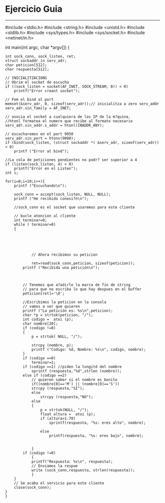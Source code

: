 # Ejercicio Guia
------
#include <stdio.h>
#include <string.h>
#include <unistd.h>
#include <stdlib.h>
#include <sys/types.h>
#include <sys/socket.h>
#include <netinet/in.h>

int main(int argc, char *argv[]) 
{
	
	int sock_conn, sock_listen, ret;
	struct sockaddr_in serv_adr;
	char peticion[512];
	char respuesta[512];
	
	// INICIALITZACIONS
	// Obrim el socket de escucha
	if ((sock_listen = socket(AF_INET, SOCK_STREAM, 0)) < 0)
		printf("Error creant socket");
	
	// Fem el bind al port
	memset(&serv_adr, 0, sizeof(serv_adr));// inicialitza a zero serv_addr
	serv_adr.sin_family = AF_INET;
	
	// asocia el socket a cualquiera de las IP de la m?quina. 
	//htonl formatea el numero que recibe al formato necesario
	serv_adr.sin_addr.s_addr = htonl(INADDR_ANY);
	
	// escucharemos en el port 9050
	serv_adr.sin_port = htons(9080);
	if (bind(sock_listen, (struct sockaddr *) &serv_adr, sizeof(serv_adr)) < 0)
		printf ("Error al bind");
	
	//La cola de peticiones pendientes no podr? ser superior a 4
	if (listen(sock_listen, 4) < 0)
		printf("Error en el Listen");
	int i;
	
	for(i=0;i<10;i++){
		printf ("Escuchando\n");
		
		sock_conn = accept(sock_listen, NULL, NULL);
		printf ("He recibido conexi?n\n");
		
		//sock_conn es el socket que usaremos para este cliente
		
		// bucle atencion al cliente
		int terminar=0; 
		while ( terminar=0)
		{
			
			
			
			
				
				// Ahora recibimos su peticion
				
				ret=read(sock_conn,peticion, sizeof(peticion));
			printf ("Recibida una petición\n");
			
			
			
			// Tenemos que a?adirle la marca de fin de string 
			// para que no escriba lo que hay despues en el buffer
			peticion[ret]='\0';
			
			//Escribimos la peticion en la consola
			// vamos a ver que quieren
			printf ("La petición es: %s\n",peticion);
			char *p = strtok(peticion, "/");
			int codigo =  atoi (p);
			char nombre[20];
			if (codigo !=0)
			{
				p = strtok( NULL, "/");
				
				strcpy (nombre, p);
				printf ("Codigo: %d, Nombre: %s\n", codigo, nombre);
			}
			if (codigo ==0)
				terminar=1;
			if (codigo ==1) //piden la longitd del nombre
				sprintf (respuesta,"%d",strlen (nombre));
			else if (codigo ==2)
				// quieren saber si el nombre es bonito
				if((nombre[0]=='M') || (nombre[0]=='S'))
				strcpy (respuesta,"SI");
				else
					strcpy (respuesta,"NO");
				else 
				{
					p = strtok(NULL, "/");
					float altura =  atoi (p);
					if (altura>1.70)
						sprintf(respuesta, "%s: eres alto", nombre);
					
					else
						printf(respuesta, "%s: eres bajo", nombre);
					
					
				}
			if (codigo !=0)
				{
				printf("Respuesta: %s\n", respuesta);
				// Enviamos la respue
				write (sock_conn,respuesta, strlen(respuesta));
				}
		}
		// Se acabo el servicio para este cliente
		close(sock_conn); 
	}
	}
	

